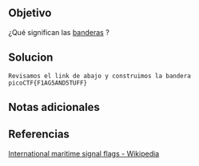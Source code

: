 ## Objetivo
¿Qué significan las [banderas](https://jupiter.challenges.picoctf.org/static/fbeb5f9040d62b18878d199cdda2d253/flag.png) ?
## Solucion
```
Revisamos el link de abajo y construimos la bandera 
picoCTF{F1AG5AND5TUFF}
```
## Notas adicionales

## Referencias
[International maritime signal flags - Wikipedia](https://en.wikipedia.org/wiki/International_maritime_signal_flags)